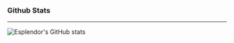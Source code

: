 ### Github Stats
________________________________________________________
![Esplendor's GitHub stats](https://github-readme-stats.vercel.app/api?username=Esplendor&show_icons=true&theme=dracula)
